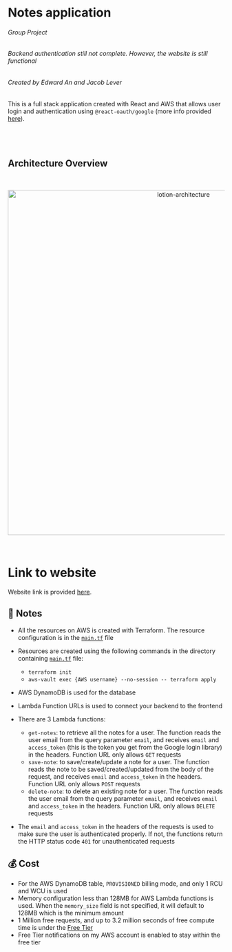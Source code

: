 # Notes application

###### Group Project

###### Backend authentication still not complete. However, the website is still functional

###### Created by Edward An and Jacob Lever

This is a full stack application created with React and AWS that allows user login and authentication using `@react-oauth/google` (more info provided [here](https://blog.logrocket.com/guide-adding-google-login-react-app/)).

## <br>

## Architecture Overview

<br/>
<p align="center">
  <img src="https://res.cloudinary.com/mkf/image/upload/v1678683690/ENSF-381/labs/lotion-backedn_djxhiv.svg" alt="lotion-architecture" width="800"/>
</p>
<br/>

# Link to website

Website link is provided [here](https://sdfsd).

## :page_with_curl: Notes

- All the resources on AWS is created with Terraform. The resource configuration is in the [`main.tf`](infra/main.tf) file
- Resources are created using the following commands in the directory containing [`main.tf`](infra/main.tf) file:
  - `terraform init`
  - `aws-vault exec {AWS username} --no-session -- terraform apply`
- AWS DynamoDB is used for the database
- Lambda Function URLs is used to connect your backend to the frontend
- There are 3 Lambda functions:

  - `get-notes`: to retrieve all the notes for a user. The function reads the user email from the query parameter `email`, and receives `email` and `access_token` (this is the token you get from the Google login library) in the headers. Function URL only allows `GET` requests
  - `save-note`: to save/create/update a note for a user. The function reads the note to be saved/created/updated from the body of the request, and receives `email` and `access_token` in the headers. Function URL only allows `POST` requests
  - `delete-note`: to delete an existing note for a user. The function reads the user email from the query parameter `email`, and receives `email` and `access_token` in the headers. Function URL only allows `DELETE` requests

- The `email` and `access_token` in the headers of the requests is used to make sure the user is authenticated properly. If not, the functions return the HTTP status code `401` for unauthenticated requests

## :moneybag: Cost

- For the AWS DynamoDB table, `PROVISIONED` billing mode, and only 1 RCU and WCU is used
- Memory configuration less than 128MB for AWS Lambda functions is used. When the `memory_size` field is not specified, it will default to 128MB which is the minimum amount
- 1 Million free requests, and up to 3.2 million seconds of free compute time is under the [Free Tier](https://aws.amazon.com/free/)
- Free Tier notifications on my AWS account is enabled to stay within the free tier
